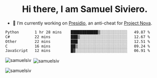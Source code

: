<h1 align="center">Hi there, I am Samuel Siviero.</h1>

- 🔭 I’m currently working on [Presidio](https://presidio.ac), an anti-cheat for [Project Nova](https://discord.gg/novafn).

<!--START_SECTION:waka-->

```txt
Python       1 hr 28 mins    ████████████▒░░░░░░░░░░░░   49.87 %
C#           22 mins         ███▒░░░░░░░░░░░░░░░░░░░░░   12.67 %
Other        22 mins         ███░░░░░░░░░░░░░░░░░░░░░░   12.51 %
C            16 mins         ██▒░░░░░░░░░░░░░░░░░░░░░░   09.24 %
JavaScript   12 mins         █▓░░░░░░░░░░░░░░░░░░░░░░░   06.91 %
```

<!--END_SECTION:waka-->

<p><img align="left" src="https://github-readme-stats.vercel.app/api/top-langs?username=samuelsiv&show_icons=true&locale=en&layout=compact&theme=radical" alt="samuelsiv" /></p>

<p>&nbsp;<img align="center" src="https://github-readme-stats.vercel.app/api?username=samuelsiv&show_icons=true&locale=en&theme=radical" alt="samuelsiv" /></p>
<p align="left"> <img src="https://komarev.com/ghpvc/?username=samuelsiv&label=Profile%20views&color=0e75b6&style=flat" alt="samuelsiv" /> </p>
